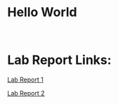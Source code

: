 # Hello World

&nbsp;

# Lab Report Links:
[Lab Report 1](https://joshjppark.github.io/cse15l-lab-reports/lab-report-1-week-2)

[Lab Report 2](https://joshjppark.github.io/cse15l-lab-reports/lab-report-2-week-4)